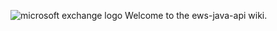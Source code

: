 ![microsoft exchange logo](http://upload.wikimedia.org/wikipedia/de/thumb/1/16/Microsoft_Exchange_Logo.svg/525px-Microsoft_Exchange_Logo.svg.png)
Welcome to the ews-java-api wiki.
